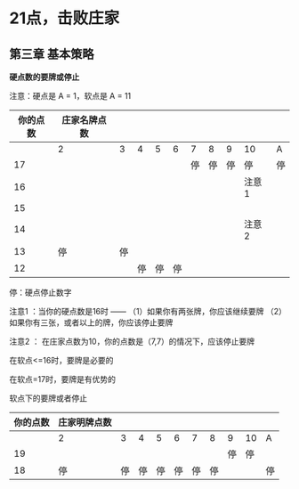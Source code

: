 # 21点，击败庄家

## 第三章 基本策略

**硬点数的要牌或停止**

注意：硬点是 A = 1，软点是 A = 11

| 你的点数 | 庄家名牌点数 |      |      |      |      |      |      |      |       |      |
| -------- | ------------ | ---- | ---- | ---- | ---- | ---- | ---- | ---- | ----- | ---- |
|          | 2            | 3    | 4    | 5    | 6    | 7    | 8    | 9    | 10    | A    |
| 17       |              |      |      |      |      | 停   | 停   | 停   | 停    | 停   |
| 16       |              |      |      |      |      |      |      |      | 注意1 |      |
| 15       |              |      |      |      |      |      |      |      |       |      |
| 14       |              |      |      |      |      |      |      |      | 注意2 |      |
| 13       | 停           | 停   |      |      |      |      |      |      |       |      |
| 12       |              |      | 停   | 停   | 停   |      |      |      |       |      |

停：硬点停止数字

注意1 ：当你的硬点数是16时 —— （1）如果你有两张牌，你应该继续要牌 （2）如果你有三张，或者以上的牌，你应该停止要牌

注意2 ： 在庄家点数为10，你的点数是（7,7）的情况下，应该停止要牌



在软点<=16时，要牌是必要的

在软点=17时，要牌是有优势的

软点下的要牌或者停止

| 你的点数 | 庄家明牌点数 |      |      |      |      |      |      |      |      |      |
| -------- | ------------ | ---- | ---- | ---- | ---- | ---- | ---- | ---- | ---- | ---- |
|          | 2            | 3    | 4    | 5    | 6    | 7    | 8    | 9    | 10   | A    |
| 19       |              |      |      |      |      |      |      | 停   | 停   |      |
| 18       | 停           | 停   | 停   | 停   | 停   | 停   | 停   |      |      | 停   |

